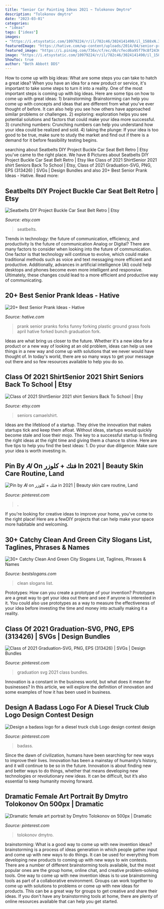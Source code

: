 ```yaml
---
title: "Senior Car Painting Ideas 2021 ~ Tolokonov Dmytro"
description: "Tolokonov dmytro"
date: "2023-03-01"
categories:
- "ideas"
tags: ["ideas"]
images:
- "https://i.etsystatic.com/10979224/r/il/782c46/3024141490/il_1588xN.3024141490_jwmd.jpg"
featuredImage: "https://hative.com/wp-content/uploads/2014/04/senior-prank-ideas/16-plastic-forks-in-the-grass.jpg"
featured_image: "https://i.pinimg.com/736x/cf/ec/d6/cfecd6a95f79c8f2436520d92060e25d.jpg"
image: "https://i.etsystatic.com/10979224/r/il/782c46/3024141490/il_1588xN.3024141490_jwmd.jpg"
ShowToc: true
author: "Beth Abbott DDS"
---
```



How to come up with big ideas: What are some steps you can take to hatch a great idea?
When you have an idea for a new product or service, it's important to take some steps to turn it into a reality. One of the most important steps is coming up with big ideas. Here are some tips on how to come up with great ideas: 1) brainstorming: Brainstorming can help you come up with concepts and ideas that are different from what you've ever thought of before. It can also help you see how others have approached similar problems or challenges. 2) exploring: exploration helps you see potential solutions and factors that could make your idea more successful. 3) crunching numbers: Crunching numbers can help you understand how your idea could be realized and sold. 4) taking the plunge: If your idea is too good to be true, make sure to study the market and find out if there is a demand for it before feasibility testing begins.

	

		
searching about Seatbelts DIY Project Buckle Car Seat Belt Retro | Etsy you've came to the right place. We have 8 Pictures about Seatbelts DIY Project Buckle Car Seat Belt Retro | Etsy like Class of 2021 ShirtSenior 2021 shirt Seniors Back To School | Etsy, Class of 2021 Graduation-SVG, PNG, EPS (313426) | SVGs | Design Bundles and also 20+ Best Senior Prank Ideas - Hative. Read more:
		
    
## Seatbelts DIY Project Buckle Car Seat Belt Retro | Etsy

<img loading=lazy src="https://i.etsystatic.com/10979224/r/il/782c46/3024141490/il_1588xN.3024141490_jwmd.jpg" onerror="this.onerror=null;this.src='https://tse4.mm.bing.net/th?id=OIP.wW-p7eZDOCchJF8BLg35xAHaEK&amp;pid=15.1';" alt="Seatbelts DIY Project Buckle Car Seat Belt Retro | Etsy">

_Source: etsy.com_

>seatbelts. 

	

Trends in technology: the future of communication, efficiency, and productivity
Is the future of communication Analog or Digital? 
There are many factors to consider when looking into the future of communication. One factor is that technology will continue to evolve, which could make traditional methods such as voice and text messaging more efficient and productive. Additionally, advances in artificial intelligence (AI) could help desktops and phones become even more intelligent and responsive. Ultimately, these changes could lead to a more efficient and productive way of communicating.

    
## 20+ Best Senior Prank Ideas - Hative

<img loading=lazy src="https://hative.com/wp-content/uploads/2014/04/senior-prank-ideas/16-plastic-forks-in-the-grass.jpg" onerror="this.onerror=null;this.src='https://tse1.mm.bing.net/th?id=OIP.BHOTQXkGYxtq58GE8PBwugHaFj&amp;pid=15.1';" alt="20+ Best Senior Prank Ideas - Hative">

_Source: hative.com_

>prank senior pranks forks funny forking plastic ground grass fools april hative forked bunch graduation fork. 

	

Ideas are what bring us closer to the future. Whether it's a new idea for a product or a new way of looking at an old problem, ideas can help us see things in a new way and come up with solutions that we never would have thought of. In today's world, there are so many ways to get your message out there and so few resources available to help you do so.

    
## Class Of 2021 ShirtSenior 2021 Shirt Seniors Back To School | Etsy

<img loading=lazy src="https://i.etsystatic.com/23613985/r/il/91df29/2512746611/il_794xN.2512746611_ckx6.jpg" onerror="this.onerror=null;this.src='https://tse3.mm.bing.net/th?id=OIP.tjb8i48wuRjHkzJ5jYDgXwHaHa&amp;pid=15.1';" alt="Class of 2021 ShirtSenior 2021 shirt Seniors Back To School | Etsy">

_Source: etsy.com_

>seniors camaelshirt. 

	

Ideas are the lifeblood of a startup. They drive the innovation that makes startups tick and keep them afloat. Without ideas, startups would quickly become stale and lose their mojo. The key to a successful startup is finding the right ideas at the right time and giving them a chance to shine. Here are five tips to help you find the best ideas: 1. Do your due diligence: Make sure your idea is worth investing in.

    
## Pin By 𝐴𝑙 On فتك + كلوزر In 2021 | Beauty Skin Care Routine, Land

<img loading=lazy src="https://i.pinimg.com/736x/b4/4b/a0/b44ba01fd80da4642c482d2d951ef611.jpg" onerror="this.onerror=null;this.src='https://tse3.mm.bing.net/th?id=OIP.pJApIzay4U8p5TsT7B3xbgHaNK&amp;pid=15.1';" alt="Pin by 𝐴𝑙 on فتك + كلوزر in 2021 | Beauty skin care routine, Land">

_Source: pinterest.com_

>. 

	

If you're looking for creative ideas to improve your home, you've come to the right place! Here are a fewDIY projects that can help make your space more habitable and welcoming.

    
## 30+ Catchy Clean And Green City Slogans List, Taglines, Phrases &amp; Names

<img loading=lazy src="http://www.bestslogans.com/img/searches/catchy-clean-and-green-city-slogans-list-201808_1002.png" onerror="this.onerror=null;this.src='https://tse1.mm.bing.net/th?id=OIP.eDDIso0pqM7ALqQOFjeSXQHaGL&amp;pid=15.1';" alt="30+ Catchy Clean And Green City Slogans List, Taglines, Phrases &amp; Names">

_Source: bestslogans.com_

>clean slogans list. 

	

Prototypes: How can you create a prototype of your invention?
Prototypes are a great way to get your idea out there and see if anyone is interested in it. You could also use prototypes as a way to measure the effectiveness of your idea before investing the time and money into actually making it a reality.

    
## Class Of 2021 Graduation-SVG, PNG, EPS (313426) | SVGs | Design Bundles

<img loading=lazy src="https://i.pinimg.com/736x/63/8c/11/638c117a243170761dc7d6d673c0067d.jpg" onerror="this.onerror=null;this.src='https://tse3.mm.bing.net/th?id=OIP.5YkoHB7aA6s-ffrqfiQAMgHaE8&amp;pid=15.1';" alt="Class of 2021 Graduation-SVG, PNG, EPS (313426) | SVGs | Design Bundles">

_Source: pinterest.com_

>graduation svg 2021 class bundles. 

	

Innovation is a constant in the business world, but what does it mean for businesses? In this article, we will explore the definition of innovation and some examples of how it has been used in business.

    
## Design A Badass Logo For A Diesel Truck Club Logo Design Contest Design

<img loading=lazy src="https://i.pinimg.com/736x/cf/ec/d6/cfecd6a95f79c8f2436520d92060e25d.jpg" onerror="this.onerror=null;this.src='https://tse4.mm.bing.net/th?id=OIP.dt3NS_YtTi2j-uAMAP7utgHaHa&amp;pid=15.1';" alt="Design a badass logo for a diesel truck club Logo design contest design">

_Source: pinterest.com_

>badass. 

	

Since the dawn of civilization, humans have been searching for new ways to improve their lives. Innovation has been a mainstay of humanity’s history, and it will continue to be so in the future. Innovation is about finding new and better ways to do things, whether that means developing new technologies or revolutionary new ideas. It can be difficult, but it’s also essential to keep humanity moving forward.

    
## Dramatic Female Art Portrait By Dmytro Tolokonov On 500px | Dramatic

<img loading=lazy src="https://i.pinimg.com/736x/54/b6/42/54b6423795a004875f8f2c1d4507a57e.jpg" onerror="this.onerror=null;this.src='https://tse4.mm.bing.net/th?id=OIP.Z00pAXy9RYsQurSEK6VBnAHaJ3&amp;pid=15.1';" alt="Dramatic female art portrait by Dmytro Tolokonov on 500px | Dramatic">

_Source: pinterest.com_

>tolokonov dmytro. 

	

brainstorming: What is a good way to come up with new invention ideas?
brainstorming is a process of ideas generation in which people gather input and come up with new ways to do things. It can be used for everything from developing new products to coming up with new ways to win contests. There are a number of different brainstorming tools available, but the most popular ones are the group home, online chat, and creative problem-solving tools. 
One way to come up with new invention ideas is to use brainstorming tools as part of a collaborative environment. Groups can work together to come up with solutions to problems or come up with new ideas for products. This can be a great way for groups to get creative and share their ideas. If you don't have any brainstorming tools at home, there are plenty of online resources available that can help you get started.

